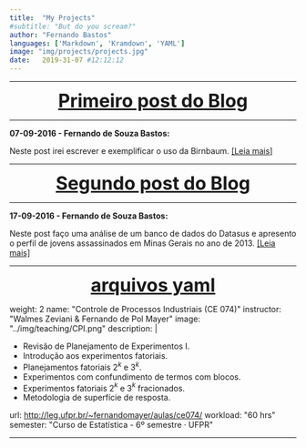```yaml
---
title:  "My Projects"
#subtitle: "But do you scream?"
author: "Fernando Bastos"
languages: ['Markdown', 'Kramdown', 'YAML']
image: "img/projects/projects.jpg"
date:   2019-31-07 #12:12:12
---
```


***

<center><font size="6" color="#76asaf">
<a href="/blog_posts/07-09-2016/post1">
<b>Primeiro post do Blog</b>
</a></font></center>

***

**07-09-2016 - Fernando de Souza Bastos:**

Neste post irei escrever e exemplificar o uso da Birnbaum. [[Leia mais]](/blog_posts/07-09-2016/post1)

***

<center><font size="6" color="#76asaf">
<a href="/blog_posts/17-09-2016/post2">
<b>Segundo post do Blog</b>
</a></font></center>

***

**17-09-2016 - Fernando de Souza Bastos:**

Neste post faço uma análise de um banco de dados do Datasus e apresento o perfil de jovens assassinados em Minas Gerais no ano de 2013. [[Leia mais]](/blog_posts/17-09-2016/post2)

***

<center><font size="6" color="#76asaf">
<a href="/data/courses/">
<b>arquivos yaml</b>
</a></font></center>

weight: 2
name: "Controle de Processos Industriais (CE 074)"
instructor: "Walmes Zeviani & Fernando de Pol Mayer"
image: "../img/teaching/CPI.png"
description: |

  * Revisão de Planejamento de Experimentos I.
  * Introdução aos experimentos fatoriais.
  * Planejamentos fatoriais 2$^k$ e 3$^k$.
  * Experimentos com confundimento de termos com blocos.
  * Experimentos fatoriais 2$^k$ e 3$^k$ fracionados.
  * Metodologia de superfície de resposta.

url: http://leg.ufpr.br/~fernandomayer/aulas/ce074/
workload: "60 hrs"
semester: "Curso de Estatística - 6º semestre · UFPR"


***
